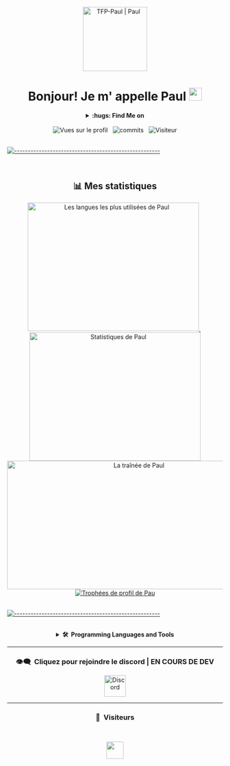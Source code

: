 <p align="center">
  <img width="150px" src="https://imgur.com/esJROzo.png" align="center" alt="TFP-Paul | Paul" />
</p>



<div align="center"> 
    <h1>Bonjour! Je m' appelle Paul
        <img src="https://raw.githubusercontent.com/MartinHeinz/MartinHeinz/master/wave.gif" width="30px" alt="wave gif"> 
    </h1>
</div>


<div align="center">
    <details>
        <summary><b>:hugs:&nbsp;Find Me on</b></summary>
        <br/>
        <p>
          <a href="https://github.com/TFP-Paul">
                <img src="https://upload.wikimedia.org/wikipedia/commons/thumb/9/91/Octicons-mark-github.svg/1024px-Octicons-mark-github.svg.png" alt="Github icon" width="30" height="30"/>
            </a>
            &nbsp;
           <a href="https://linkedin.com/in/" target="_blank">
                <img src="https://www.vectorlogo.zone/logos/linkedin/linkedin-tile.svg" alt="LinkedIn icon" width="30" height="30"/>
            </a>
            </p>
    </details>
</div>


<br/>
<div align="center"> 
    <img src="https://komarev.com/ghpvc/?username=TFP-Paul&label=Profile%20views&color=1E90FF&style=flat" alt="Vues sur le profil" />
    &nbsp;
    <img src="https://badges.pufler.dev/commits/monthly/TFP-Paul" alt="commits" />
    &nbsp;
    <img src="https://visitor-badge.glitch.me/badge?page_id=TFP-Paul" alt="Visiteur"/>
</div>

<br/>


[![-----------------------------------------------------](https://raw.githubusercontent.com/andreasbm/readme/master/assets/lines/colored.png)](#-table-of-contents)



<br/>

<div align="center"> 
    <h2>📊 Mes statistiques</h2>
    <a href="https://github.com/TFP-Paul">
        <img height="300" width="400" src="https://github-readme-stats.vercel.app/api/top-langs/?username=TFP-Paul&&hide_title=false&hide_border=true&layout=compact&langs_count=8&exclude_repo=comp426&text_color=fff7ff&icon_color=ffffff&bg_color=151515" alt="Les langues les plus utilisées de Paul" />
    </a>
    &nbsp;
    <a href="https://github.com/TFP-Paul">
        <img height="300"  width="400" src="https://github-readme-stats.vercel.app/api?username=TFP-Paul&hide_title=false&hide_border=true&show_icons=true&include_all_commits=true&count_private=true&line_height=21&text_color=fff7ff&icon_color=ffffff&bg_color=151515" alt=" Statistiques de Paul   " />
    </a>
    <br/>
    <a href="https://github.com/TFP-Paul">
        <img height="300"  width="600" title="🔥 Obtenez des statistiques de streak pour votre profil à l’adresse git.io/streak-stats" alt="La traînée de Paul" src="https://github-readme-streak-stats.herokuapp.com/?user=TFP-Paul&theme=neon-dark&hide_border=true"/>
    </a>
    <br/>
    <a href="https://github.com/TFP-Paul">
        <img src="https://github-profile-trophy.vercel.app/?username=TFP-Paul&theme=darkhub&column=7&margin-w=10&margin-h=10" alt="Trophées de profil de Pau" />
    </a> 
</div>
<br/>

[![-----------------------------------------------------](https://raw.githubusercontent.com/andreasbm/readme/master/assets/lines/colored.png)](#-table-of-contents)


<br/>

<div align="center"> 
    <details>
        <summary><b>🛠️&nbsp;&nbsp;Programming Languages&nbsp;and&nbsp;Tools</b></summary>
        <br/>
        <p align="center">
            <img src="https://upload.wikimedia.org/wikipedia/commons/thumb/f/fd/Microsoft_Office_Word_%282019%E2%80%93present%29.svg/768px-Microsoft_Office_Word_%282019%E2%80%93present%29.svg.png" alt="Word" width="40" height="40" title="MS Word"/>
            &nbsp;
            <img src="https://upload.wikimedia.org/wikipedia/commons/thumb/3/34/Microsoft_Office_Excel_%282019%E2%80%93present%29.svg/768px-Microsoft_Office_Excel_%282019%E2%80%93present%29.svg.png" alt="Excel" width="40" height="40" title="MS Excel"/>
            &nbsp;
            <img src="https://upload.wikimedia.org/wikipedia/commons/thumb/0/0d/Microsoft_Office_PowerPoint_%282019%E2%80%93present%29.svg/768px-Microsoft_Office_PowerPoint_%282019%E2%80%93present%29.svg.png" alt="Powerpoitdth" width="40" height="40" title="MS PowerPoint"/>
            &nbsp;
            <img src="https://www.vectorlogo.zone/logos/mysql/mysql-icon.svg" alt="mysql" width="40" height="40" title="MySQL"/>
            &nbsp;
            <img src="https://www.vectorlogo.zone/logos/w3_html5/w3_html5-icon.svg" alt="html5" width="40" height="40" title="HTML5" />
            &nbsp;
            <img src="https://upload.wikimedia.org/wikipedia/commons/thumb/6/62/CSS3_logo.svg/768px-CSS3_logo.svg.png" alt="heroku" width="40" height="40" title="CSS3" />
            &nbsp;
            <img src="https://upload.wikimedia.org/wikipedia/commons/thumb/9/99/Unofficial_JavaScript_logo_2.svg/768px-Unofficial_JavaScript_logo_2.svg.png" alt="javascript" width="40" height="40" title="Javascript" />
            &nbsp;
            <img src="https://www.vectorlogo.zone/logos/mongodb/mongodb-icon.svg" alt="mongodb" width="40" height="40" title="MongoDB"/>
            &nbsp;
            <img src="https://www.logo.wine/a/logo/Lua_(programming_language)/Lua_(programming_language)-Logo.wine.svg" alt="LUA" width="40" height="40" title="LUA"/>
            &nbsp;
        </p>
</div>
  
  
  

-----

### <p align="center">👁️‍🗨️ &nbsp;Cliquez pour rejoindre le discord | EN COURS DE DEV </p>

<p align="center">
  <a href="https://discord.gg/EN DEV " target="blank"><img align="center" src="https://upload.wikimedia.org/wikipedia/fr/thumb/4/4f/Discord_Logo_sans_texte.svg/1818px-Discord_Logo_sans_texte.svg.png" alt="Discord" height="50" width="50"/></a>
</p>

-----

### <p align="center">👀 &nbsp;Visiteurs</p>
<br>
<p align="center">
  <img height="40em" src="https://profile-counter.glitch.me/TFP-Paul/count.svg" />
</p>

  
